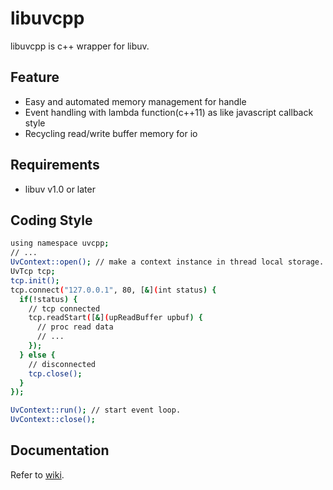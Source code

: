 # libuvcpp

libuvcpp is c++ wrapper for libuv.

Feature
-------
* Easy and automated memory management for handle
* Event handling with lambda function(c++11) as like javascript callback style
* Recycling read/write buffer memory for io

Requirements
------------
* libuv v1.0 or later

Coding Style
------------
```bash
using namespace uvcpp;
// ...
UvContext::open(); // make a context instance in thread local storage.
UvTcp tcp;
tcp.init();
tcp.connect("127.0.0.1", 80, [&](int status) {
  if(!status) {
    // tcp connected
    tcp.readStart([&](upReadBuffer upbuf) {
      // proc read data
      // ...
    });
  } else {
    // disconnected
    tcp.close();
  }
});

UvContext::run(); // start event loop.
UvContext::close();
```

Documentation
-------------
Refer to [wiki](https://github.com/netmindms/libuvcpp/wiki).
